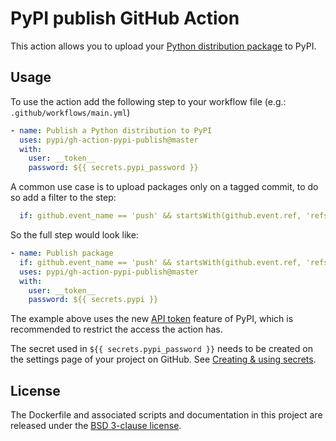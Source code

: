 # PyPI publish GitHub Action
This action allows you to upload your [Python distribution package](
https://packaging.python.org/glossary/#term-distribution-package) to
PyPI.


## Usage

To use the action add the following step to your workflow file (e.g.:
`.github/workflows/main.yml`)


```yml
- name: Publish a Python distribution to PyPI
  uses: pypi/gh-action-pypi-publish@master
  with:
    user: __token__
    password: ${{ secrets.pypi_password }}
```

A common use case is to upload packages only on a tagged commit, to do so add a
filter to the step:


```yml
  if: github.event_name == 'push' && startsWith(github.event.ref, 'refs/tags')
```

So the full step would look like:


```yml
- name: Publish package
  if: github.event_name == 'push' && startsWith(github.event.ref, 'refs/tags')
  uses: pypi/gh-action-pypi-publish@master
  with:
    user: __token__
    password: ${{ secrets.pypi }}
```

The example above uses the new [API token](https://pypi.org/help/#apitoken)
feature of PyPI, which is recommended to restrict the access the action has.

The secret used in `${{ secrets.pypi_password }}` needs to be created on the settings
page of your project on GitHub. See [Creating & using secrets].


## License

The Dockerfile and associated scripts and documentation in this project
are released under the [BSD 3-clause license](LICENSE.md).


[Creating & using secrets]: https://help.github.com/en/articles/virtual-environments-for-github-actions#creating-and-using-secrets-encrypted-variables
